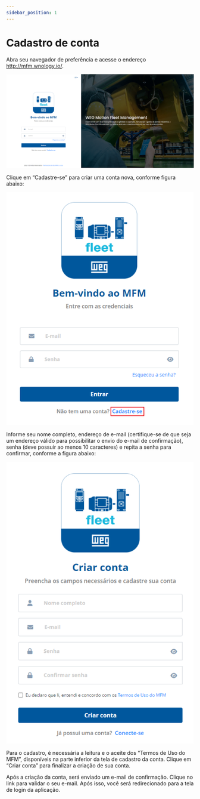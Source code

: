 ```yaml
---
sidebar_position: 1
---
```


# Cadastro de conta

Abra seu navegador de preferência e acesse o endereço http://mfm.wnology.io/.

![Hierarchy](./img/register1.png)


Clique em “Cadastre-se” para criar uma conta nova, conforme figura abaixo:

![Hierarchy](./img/register2.png)


Informe seu nome completo, endereço de e-mail (certifique-se de que seja um endereço válido para possibilitar o envio do e-mail de confirmação), senha (deve possuir ao menos 10 caracteres) e repita a senha para confirmar, conforme a figura abaixo:


![Hierarchy](./img/register3.png)

Para o cadastro, é necessária a leitura e o aceite dos “Termos de Uso do MFM”, disponíveis na parte inferior da tela de cadastro da conta. Clique em “Criar conta” para finalizar a criação de sua conta. 

Após a criação da conta, será enviado um e-mail de confirmação. Clique no link para validar o seu e-mail. Após isso, você será redirecionado para a tela de login da aplicação. 

